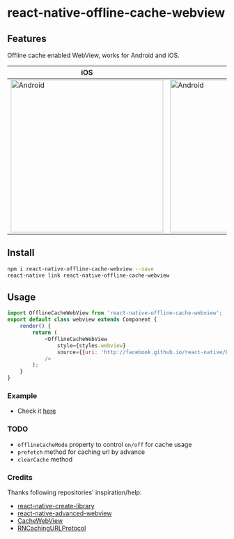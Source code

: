 # react-native-offline-cache-webview

## Features
Offline cache enabled WebView, works for Android and iOS.

iOS | Android
------- | ----
<img title="Android" src="https://i.imgur.com/81c9Gn5.png" width="350"> | <img title="Android" src="https://i.imgur.com/FNlkjkO.png" width="350">


## Install

```bash
npm i react-native-offline-cache-webview --save
react-native link react-native-offline-cache-webview
```

## Usage
```javascript
import OfflineCacheWebView from 'react-native-offline-cache-webview';
export default class webview extends Component {
    render() {
        return (
            <OfflineCacheWebView
                style={styles.webview}
                source={{uri: 'http://facebook.github.io/react-native/blog/2018/06/14/state-of-react-native-2018'}}
            />
        );
    }
}
```
### Example
* Check it [here](https://github.com/zhangtaii/react-native-offline-cache-webview/tree/master/example)


### TODO

* `offlineCacheMode` property to control `on/off` for cache usage
* `prefetch` method for caching url by advance
* `clearCache` method


### Credits
Thanks following repositories' inspiration/help:

* [react-native-create-library](https://github.com/frostney/react-native-create-library)
* [react-native-advanced-webview](https://github.com/magicismight/react-native-advanced-webview)
* [CacheWebView](https://github.com/yale8848/CacheWebView)
* [RNCachingURLProtocol](https://github.com/rnapier/RNCachingURLProtocol)

